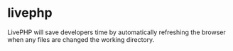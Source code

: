 livephp
=======

LivePHP will save developers time by automatically refreshing the browser when any files are changed the working directory.